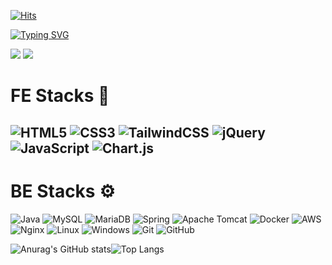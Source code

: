[![Hits](https://hits.seeyoufarm.com/api/count/incr/badge.svg?url=https%3A%2F%2Fgithub.com%2Flkhyun-0%2Fhit-counter&count_bg=%23BDC0BA&title_bg=%23EA0A11&icon=&icon_color=%23DE211E&title=hits+%21&edge_flat=false)](https://hits.seeyoufarm.com)

[![Typing SVG](https://readme-typing-svg.demolab.com?font=Roboto&weight=500&size=30&pause=1000&color=000000&width=435&lines=Hi+there+%F0%9F%91%8B!+My+name+is+hyun+!;Welcome+to+my+repository+!%F0%9F%8E%80)](https://git.io/typing-svg)

![](https://www.goodgag.net/_data/up/1603/430956e0189f0d7951273509.gif)
![](https://velog.velcdn.com/images/twolove-sarang/post/e6c555b0-064d-49db-9383-373f8873696e/image.gif)


# FE Stacks 🧨
![HTML5](https://img.shields.io/badge/html5-%23E34F26.svg?style=for-the-badge&logo=html5&logoColor=white)
![CSS3](https://img.shields.io/badge/css3-%231572B6.svg?style=for-the-badge&logo=css3&logoColor=white)
![TailwindCSS](https://img.shields.io/badge/tailwindcss-%2338B2AC.svg?style=for-the-badge&logo=tailwind-css&logoColor=white)
![jQuery](https://img.shields.io/badge/jquery-%230769AD.svg?style=for-the-badge&logo=jquery&logoColor=white)
![JavaScript](https://img.shields.io/badge/javascript-%23323330.svg?style=for-the-badge&logo=javascript&logoColor=%23F7DF1E)
![Chart.js](https://img.shields.io/badge/chart.js-F5788D.svg?style=for-the-badge&logo=chart.js&logoColor=white)
---
# BE Stacks ⚙
![Java](https://img.shields.io/badge/java-%23ED8B00.svg?style=for-the-badge&logo=openjdk&logoColor=white)
![MySQL](https://img.shields.io/badge/mysql-4479A1.svg?style=for-the-badge&logo=mysql&logoColor=white)
![MariaDB](https://img.shields.io/badge/MariaDB-003545?style=for-the-badge&logo=mariadb&logoColor=white)
![Spring](https://img.shields.io/badge/spring-%236DB33F.svg?style=for-the-badge&logo=spring&logoColor=white)
![Apache Tomcat](https://img.shields.io/badge/apache%20tomcat-%23F8DC75.svg?style=for-the-badge&logo=apache-tomcat&logoColor=black)
![Docker](https://img.shields.io/badge/docker-%230db7ed.svg?style=for-the-badge&logo=docker&logoColor=white)
![AWS](https://img.shields.io/badge/AWS-%23FF9900.svg?style=for-the-badge&logo=amazon-aws&logoColor=white)
![Nginx](https://img.shields.io/badge/nginx-%23009639.svg?style=for-the-badge&logo=nginx&logoColor=white)
![Linux](https://img.shields.io/badge/Linux-FCC624?style=for-the-badge&logo=linux&logoColor=black)
![Windows](https://img.shields.io/badge/Windows-0078D6?style=for-the-badge&logo=windows&logoColor=white)
![Git](https://img.shields.io/badge/git-%23F05033.svg?style=for-the-badge&logo=git&logoColor=white)
![GitHub](https://img.shields.io/badge/github-%23121011.svg?style=for-the-badge&logo=github&logoColor=white)



![Anurag's GitHub stats](https://github-readme-stats.vercel.app/api?username=lkhyun-0&show_icons=true&theme=radical)![Top Langs](https://github-readme-stats.vercel.app/api/top-langs/?username=lkhyun-0&layout=compact)

